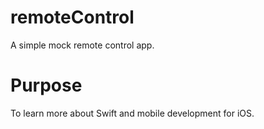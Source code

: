 # remoteControl
A simple mock remote control app.
# Purpose
To learn more about Swift and mobile development for iOS.
